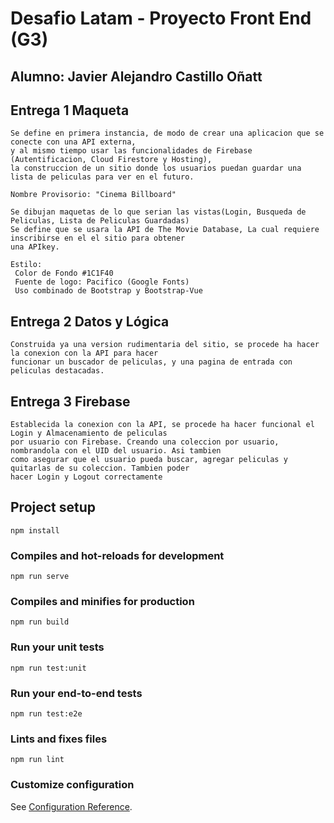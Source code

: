# Desafio Latam - Proyecto Front End (G3)

## Alumno: Javier Alejandro Castillo Oñatt

## Entrega 1 Maqueta
```
Se define en primera instancia, de modo de crear una aplicacion que se conecte con una API externa, 
y al mismo tiempo usar las funcionalidades de Firebase (Autentificacion, Cloud Firestore y Hosting), 
la construccion de un sitio donde los usuarios puedan guardar una lista de peliculas para ver en el futuro.

Nombre Provisorio: "Cinema Billboard"

Se dibujan maquetas de lo que serian las vistas(Login, Busqueda de Peliculas, Lista de Peliculas Guardadas)
Se define que se usara la API de The Movie Database, La cual requiere inscribirse en el el sitio para obtener 
una APIkey.

Estilo:
 Color de Fondo #1C1F40
 Fuente de logo: Pacifico (Google Fonts)
 Uso combinado de Bootstrap y Bootstrap-Vue
```

## Entrega 2 Datos y Lógica
```
Construida ya una version rudimentaria del sitio, se procede ha hacer la conexion con la API para hacer 
funcionar un buscador de peliculas, y una pagina de entrada con peliculas destacadas.
```

## Entrega 3 Firebase
```
Establecida la conexion con la API, se procede ha hacer funcional el Login y Almacenamiento de peliculas 
por usuario con Firebase. Creando una coleccion por usuario, nombrandola con el UID del usuario. Asi tambien 
como asegurar que el usuario pueda buscar, agregar peliculas y quitarlas de su coleccion. Tambien poder 
hacer Login y Logout correctamente 
```

## Project setup
```
npm install
```

### Compiles and hot-reloads for development
```
npm run serve
```

### Compiles and minifies for production
```
npm run build
```

### Run your unit tests
```
npm run test:unit
```

### Run your end-to-end tests
```
npm run test:e2e
```

### Lints and fixes files
```
npm run lint
```

### Customize configuration
See [Configuration Reference](https://cli.vuejs.org/config/).
